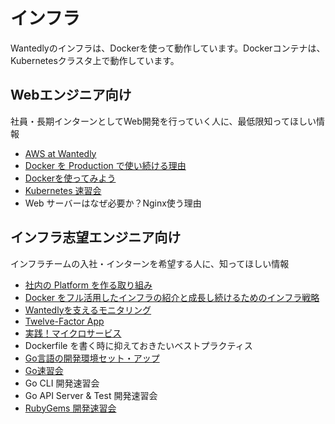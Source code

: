 インフラ
=======

Wantedlyのインフラは、Dockerを使って動作しています。Dockerコンテナは、Kubernetesクラスタ上で動作しています。

## Webエンジニア向け

社員・長期インターンとしてWeb開発を行っていく人に、最低限知ってほしい情報

- [AWS at Wantedly](aws.md)
- [Docker を Production で使い続ける理由](https://www.wantedly.com/companies/wantedly/post_articles/27548)
- [Dockerを使ってみよう](https://github.com/wantedly/paus/blob/master/doc/tutorial-docker.md)
- [Kubernetes 速習会](http://qiita.com/koudaiii/items/d0b3b0b78dc44d97232a)
- Web サーバーはなぜ必要か？Nginx使う理由


## インフラ志望エンジニア向け

インフラチームの入社・インターンを希望する人に、知ってほしい情報

- [社内の Platform を作る取り組み](https://speakerdeck.com/koudaiii/number-ocif16)
- [Docker をフル活用したインフラの紹介と成長し続けるためのインフラ戦略](https://speakerdeck.com/dtan4/number-abejameetup)
- [Wantedlyを支えるモニタリング](http://qiita.com/koudaiii/items/bc89368e1279649f2498)
- [Twelve-Factor App](https://12factor.net/ja/)
- [実践！マイクロサービス](https://speakerdeck.com/awakia/shi-jian-maikurosabisu)
- Dockerfile を書く時に抑えておきたいベストプラクティス
- [Go言語の開発環境セット・アップ](http://qiita.com/awakia/items/7bf03fd96a74502073b8)
- [Go速習会](http://qiita.com/awakia/items/d646cc3fd7ee3d223909#_reference-6990c0edc8534d4ffaeb)
- Go CLI 開発速習会
- Go API Server & Test 開発速習会
- [RubyGems 開発速習会](http://qiita.com/dtan4/items/ea25b1c74346e330d5eb)
